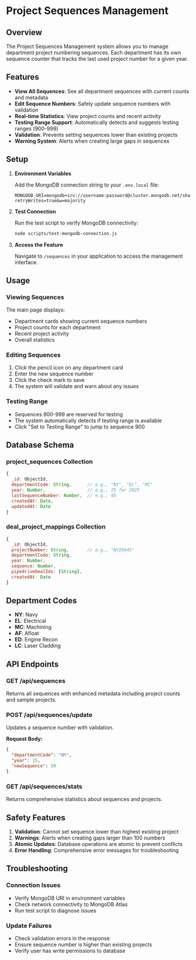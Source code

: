 # Project Sequences Management

## Overview

The Project Sequences Management system allows you to manage department project numbering sequences. Each department has its own sequence counter that tracks the last used project number for a given year.

## Features

- **View All Sequences**: See all department sequences with current counts and metadata
- **Edit Sequence Numbers**: Safely update sequence numbers with validation
- **Real-time Statistics**: View project counts and recent activity
- **Testing Range Support**: Automatically detects and suggests testing ranges (900-999)
- **Validation**: Prevents setting sequences lower than existing projects
- **Warning System**: Alerts when creating large gaps in sequences

## Setup

1. **Environment Variables**

   Add the MongoDB connection string to your `.env.local` file:
   ```
   MONGODB_URI=mongodb+srv://username:password@cluster.mongodb.net/shared?retryWrites=true&w=majority
   ```

2. **Test Connection**

   Run the test script to verify MongoDB connectivity:
   ```bash
   node scripts/test-mongodb-connection.js
   ```

3. **Access the Feature**

   Navigate to `/sequences` in your application to access the management interface.

## Usage

### Viewing Sequences

The main page displays:
- Department cards showing current sequence numbers
- Project counts for each department
- Recent project activity
- Overall statistics

### Editing Sequences

1. Click the pencil icon on any department card
2. Enter the new sequence number
3. Click the check mark to save
4. The system will validate and warn about any issues

### Testing Range

- Sequences 900-999 are reserved for testing
- The system automatically detects if testing range is available
- Click "Set to Testing Range" to jump to sequence 900

## Database Schema

### project_sequences Collection
```javascript
{
  _id: ObjectId,
  departmentCode: String,      // e.g., "NY", "EL", "MC"
  year: Number,                // e.g., 25 for 2025
  lastSequenceNumber: Number,  // e.g., 45
  createdAt: Date,
  updatedAt: Date
}
```

### deal_project_mappings Collection
```javascript
{
  _id: ObjectId,
  projectNumber: String,       // e.g., "NY25045"
  departmentCode: String,
  year: Number,
  sequence: Number,
  pipedriveDealIds: [String],
  createdAt: Date
}
```

## Department Codes

- **NY**: Navy
- **EL**: Electrical
- **MC**: Machining
- **AF**: Afloat
- **ED**: Engine Recon
- **LC**: Laser Cladding

## API Endpoints

### GET /api/sequences
Returns all sequences with enhanced metadata including project counts and sample projects.

### POST /api/sequences/update
Updates a sequence number with validation.

**Request Body:**
```json
{
  "departmentCode": "NY",
  "year": 25,
  "newSequence": 50
}
```

### GET /api/sequences/stats
Returns comprehensive statistics about sequences and projects.

## Safety Features

1. **Validation**: Cannot set sequence lower than highest existing project
2. **Warnings**: Alerts when creating gaps larger than 100 numbers
3. **Atomic Updates**: Database operations are atomic to prevent conflicts
4. **Error Handling**: Comprehensive error messages for troubleshooting

## Troubleshooting

### Connection Issues
- Verify MongoDB URI in environment variables
- Check network connectivity to MongoDB Atlas
- Run test script to diagnose issues

### Update Failures
- Check validation errors in the response
- Ensure sequence number is higher than existing projects
- Verify user has write permissions to database 